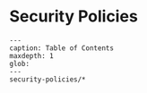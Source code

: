 # Security Policies

```{toctree}
---
caption: Table of Contents
maxdepth: 1
glob:
---
security-policies/*
```
